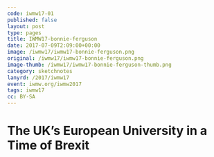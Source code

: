```yaml
---
code: iwmw17-01
published: false
layout: post
type: pages
title: IWMW17-bonnie-ferguson
date: 2017-07-09T2:09:00+00:00
image: /iwmw17/iwmw17-bonnie-ferguson.png
original: /iwmw17/iwmw17-bonnie-ferguson.png
image-thumb: /iwmw17/iwmw17-bonnie-ferguson-thumb.png
category: sketchnotes
lanyrd: /2017/iwmw17
event: iwmw.org/iwmw2017
tags: iwmw17
cc: BY-SA
---
```


# The UK’s European University in a Time of Brexit